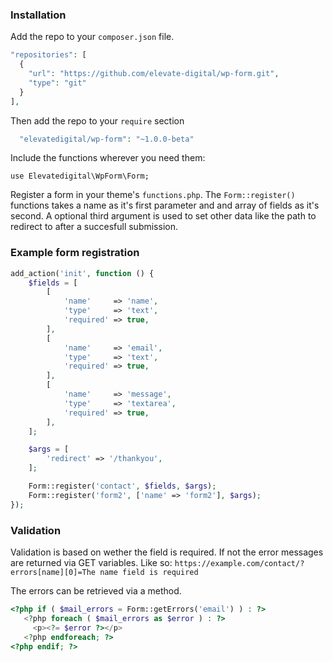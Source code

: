 ### Installation
Add the repo to your `composer.json` file.
```php
"repositories": [
  {
    "url": "https://github.com/elevate-digital/wp-form.git",
    "type": "git"
  }
],
```

Then add the repo to your `require` section
```php
  "elevatedigital/wp-form": "~1.0.0-beta"
```
Include the functions wherever you need them:

`use Elevatedigital\WpForm\Form;`

Register a form in your theme's `functions.php`.
The `Form::register()` functions takes a name as it's first parameter and and array of fields as it's second.
A optional third argument is used to set other data like the path to redirect to after a succesfull submission.

### Example form registration
```php
add_action('init', function () {
    $fields = [
        [
            'name'     => 'name',
            'type'     => 'text',
            'required' => true,
        ],
        [
            'name'     => 'email',
            'type'     => 'text',
            'required' => true,
        ],
        [
            'name'     => 'message',
            'type'     => 'textarea',
            'required' => true,
        ],
    ];

    $args = [
        'redirect' => '/thankyou',
    ];

    Form::register('contact', $fields, $args);
    Form::register('form2', ['name' => 'form2'], $args);
});
```

### Validation
Validation is based on wether the field is required. If not the error messages are returned via GET variables.
Like so:
`https://example.com/contact/?errors[name][0]=The name field is required`

The errors can be retrieved via a method.
```php
<?php if ( $mail_errors = Form::getErrors('email') ) : ?>
   <?php foreach ( $mail_errors as $error ) : ?>
     <p><?= $error ?></p>
   <?php endforeach; ?>
<?php endif; ?>
```
